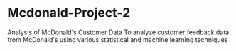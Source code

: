 # Mcdonald-Project-2
Analysis of McDonald's Customer Data
To analyze customer feedback data from McDonald's using various statistical and machine learning techniques
